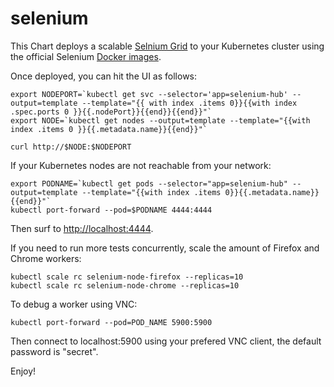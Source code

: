 # selenium

This Chart deploys a scalable [Selnium Grid](http://www.seleniumhq.org) to your Kubernetes cluster using the official Selenium [Docker images](https://github.com/SeleniumHQ/docker-selenium).

Once deployed, you can hit the UI as follows:
```console
export NODEPORT=`kubectl get svc --selector='app=selenium-hub' --output=template --template="{{ with index .items 0}}{{with index .spec.ports 0 }}{{.nodePort}}{{end}}{{end}}"`
export NODE=`kubectl get nodes --output=template --template="{{with index .items 0 }}{{.metadata.name}}{{end}}"`

curl http://$NODE:$NODEPORT
```

If your Kubernetes nodes are not reachable from your network:
```console
export PODNAME=`kubectl get pods --selector="app=selenium-hub" --output=template --template="{{with index .items 0}}{{.metadata.name}}{{end}}"`
kubectl port-forward --pod=$PODNAME 4444:4444
```
Then surf to <http://localhost:4444>.

If you need to run more tests concurrently, scale the amount of Firefox and Chrome workers:
```console
kubectl scale rc selenium-node-firefox --replicas=10
kubectl scale rc selenium-node-chrome --replicas=10
```

To debug a worker using VNC:
```console
kubectl port-forward --pod=POD_NAME 5900:5900
```

Then connect to localhost:5900 using your prefered VNC client, the default password is "secret".

Enjoy!
